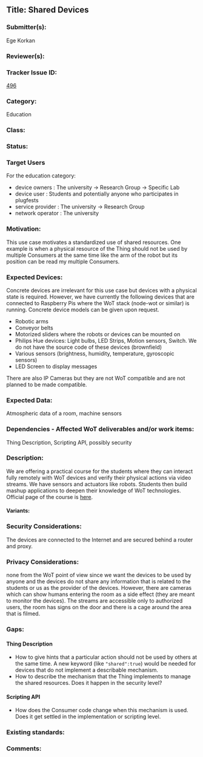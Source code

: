 ## Title: Shared Devices

### Submitter(s): 

Ege Korkan

### Reviewer(s):



### Tracker Issue ID:

[496](https://github.com/w3c/wot-architecture/issues/496)

### Category:

Education

### Class: 



### Status: 



### Target Users

For the education category:

- device owners : The university -> Research Group -> Specific Lab
- device user : Students and potentially anyone who participates in plugfests
- service provider : The university -> Research Group
- network operator : The university

### Motivation:

This use case motivates a standardized use of shared resources. One example is when a physical resource of the Thing should not be used by multiple Consumers at the same time like the arm of the robot but its position can be read my multiple Consumers.

### Expected Devices:

Concrete devices are irrelevant for this use case but devices with a physical state is required. However, we have currently the following devices that are connected to Raspberry Pis where the WoT stack (node-wot or similar) is running. Concrete device models can be given upon request.

- Robotic arms
- Conveyor belts
- Motorized sliders where the robots or devices can be mounted on
- Philips Hue devices: Light bulbs, LED Strips, Motion sensors, Switch. We do not have the source code of these devices (brownfield) 
- Various sensors (brightness, humidity, temperature, gyroscopic sensors)
- LED Screen to display messages

There are also IP Cameras but they are not WoT compatible and are not planned to be made compatible.

### Expected Data:

Atmospheric data of a room, machine sensors

### Dependencies - Affected WoT deliverables and/or work items:

Thing Description, Scripting API, possibly security

### Description:

We are offering a practical course for the students where they can interact fully remotely with WoT devices and verify their physical actions via video streams. We have sensors and actuators like robots. Students then build mashup applications to deepen their knowledge of WoT technologies. Official page of the course is [here](https://campus.tum.de/tumonline/wbLv.wbShowLVDetail?pStpSpNr=950504601&pSpracheNr=1).

#### Variants:

### Security Considerations:

The devices are connected to the Internet and are secured behind a router and proxy.

### Privacy Considerations:

none from the WoT point of view since we want the devices to be used by anyone and the devices do not share any information that is related to the students or us as the provider of the devices.
However, there are cameras which can show humans entering the room as a side effect (they are meant to monitor the devices). The streams are accessible only to authorized users, the room has signs on the door and there is a cage around the area that is filmed.

### Gaps:

#### Thing Description

- How to give hints that a particular action should not be used by others at the same time. A new keyword (like `"shared":true`) would be needed for devices that do not implement a describable mechanism.
- How to describe the mechanism that the Thing implements to manage the shared resources. Does it happen in the security level? 

#### Scripting API

- How does the Consumer code change when this mechanism is used. Does it get settled in the implementation or scripting level. 

### Existing standards:


### Comments:
